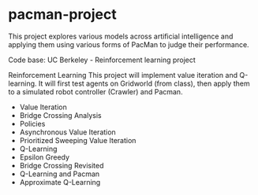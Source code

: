 # pacman-project
This project explores various models across artificial intelligence and applying them using various forms of PacMan to judge their performance.

Code base: UC Berkeley - Reinforcement learning project

Reinforcement Learning
This project will implement value iteration and Q-learning. It will first test agents on Gridworld (from class), then apply them to a simulated robot controller (Crawler) and Pacman.
- Value Iteration
- Bridge Crossing Analysis
- Policies
- Asynchronous Value Iteration
- Prioritized Sweeping Value Iteration
- Q-Learning
- Epsilon Greedy
- Bridge Crossing Revisited
- Q-Learning and Pacman
- Approximate Q-Learning
